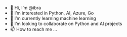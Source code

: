 - 👋 Hi, I’m @ibra
- 👀 I’m interested in Python, AI, Azure, Go
- 🌱 I’m currently learning machine learning 
- 💞️ I’m looking to collaborate on Python and AI projects 
- 📫 How to reach me ...

<!---
ibra-dotcom/ibra-dotcom is a ✨ special ✨ repository because its `README.md` (this file) appears on your GitHub profile.
You can click the Preview link to take a look at your changes.
--->
